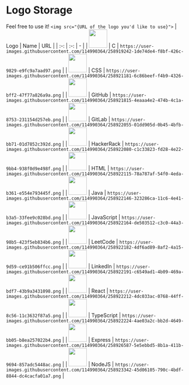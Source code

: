 # Logo Storage
Feel free to use it! `<img src="{URL of the logo you'd like to use}">`
| Logo | Name | URL |
| :-: | :-: | - |
| <img height="50" src="https://github.com/PhotKosee/icon-storage/assets/114990364/1de74de4-f8bf-426c-9829-e9fc9a7aad97"> | C | `https://user-images.githubusercontent.com/114990364/258919242-1de74de4-f8bf-426c-9829-e9fc9a7aad97.png` |
| <img height="50" src="https://github.com/PhotKosee/icon-storage/assets/114990364/6c86beef-f4b9-4326-bff2-47f77a826a9a"> | CSS | `https://user-images.githubusercontent.com/114990364/258921181-6c86beef-f4b9-4326-bff2-47f77a826a9a.png` |
| <img height="50" src="https://github.com/PhotKosee/icon-storage/assets/114990364/4eaaa4e2-474b-4c1a-8753-231154d257eb"> | GitHub | `https://user-images.githubusercontent.com/114990364/258921815-4eaaa4e2-474b-4c1a-8753-231154d257eb.png` |
| <img height="50" src="https://github.com/PhotKosee/icon-storage/assets/114990364/01dd905d-0b45-4bfb-bb71-01d7852c392d"> | GitLab | `https://user-images.githubusercontent.com/114990364/258922055-01dd905d-0b45-4bfb-bb71-01d7852c392d.png` |
| <img height="50" src="https://github.com/PhotKosee/icon-storage/assets/114990364/c1c33823-fd28-4e22-9bb4-938f0d9e498f"> | HackerRack | `https://user-images.githubusercontent.com/114990364/258922080-c1c33823-fd28-4e22-9bb4-938f0d9e498f.png` |
| <img height="50" src="https://github.com/PhotKosee/icon-storage/assets/114990364/78a787af-54f0-4eda-b361-e554e793445f"> | HTML | `https://user-images.githubusercontent.com/114990364/258922115-78a787af-54f0-4eda-b361-e554e793445f.png` |
| <img height="50" src="https://github.com/PhotKosee/icon-storage/assets/114990364/323286ca-11c6-4e41-b3a5-33fee9c028bd"> | Java | `https://user-images.githubusercontent.com/114990364/258922146-323286ca-11c6-4e41-b3a5-33fee9c028bd.png` |
| <img height="50" src="https://github.com/PhotKosee/icon-storage/assets/114990364/de503512-c3c0-44a3-98b5-423f5eb834b6"> | JavaScript | `https://user-images.githubusercontent.com/114990364/258922164-de503512-c3c0-44a3-98b5-423f5eb834b6.png` |
| <img height="50" src="https://github.com/PhotKosee/icon-storage/assets/114990364/4df6ad89-8af2-4a15-9d59-ce91b506ffcc"> | LeetCode | `https://user-images.githubusercontent.com/114990364/258922182-4df6ad89-8af2-4a15-9d59-ce91b506ffcc.png` |
| <img height="50" src="https://github.com/PhotKosee/icon-storage/assets/114990364/c6549ad1-4b09-469a-bdf7-43b9a3431098"> | LinkedIn | `https://user-images.githubusercontent.com/114990364/258922191-c6549ad1-4b09-469a-bdf7-43b9a3431098.png` |
| <img height="50" src="https://github.com/PhotKosee/icon-storage/assets/114990364/4dc033ac-0768-44ff-8c56-11c3632f87a5"> | React | `https://user-images.githubusercontent.com/114990364/258922212-4dc033ac-0768-44ff-8c56-11c3632f87a5.png` |
| <img height="50" src="https://github.com/PhotKosee/icon-storage/assets/114990364/4ae03a2c-bb2d-4649-bb05-b8ea257022b4"> | TypeScript | `https://user-images.githubusercontent.com/114990364/258922224-4ae03a2c-bb2d-4649-bb05-b8ea257022b4.png` |
| <img height="50" src="https://github.com/PhotKosee/icon-storage/assets/114990364/5e5ebbd5-8b1a-411b-9694-857adc5448ac"> | Express | `https://user-images.githubusercontent.com/114990364/258926587-5e5ebbd5-8b1a-411b-9694-857adc5448ac.png` |
| <img height="50" src="https://github.com/PhotKosee/icon-storage/assets/114990364/45d06105-790c-4bdf-8844-dc4cacfa01a7"> | NodeJS | `https://user-images.githubusercontent.com/114990364/258923342-45d06105-790c-4bdf-8844-dc4cacfa01a7.png` |

